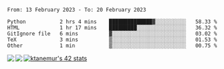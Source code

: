 <!--START_SECTION:waka-->

```text
From: 13 February 2023 - To: 20 February 2023

Python           2 hrs 4 mins    ██████████████▓░░░░░░░░░░   58.33 %
HTML             1 hr 17 mins    █████████░░░░░░░░░░░░░░░░   36.32 %
GitIgnore file   6 mins          ▓░░░░░░░░░░░░░░░░░░░░░░░░   03.02 %
TeX              3 mins          ▒░░░░░░░░░░░░░░░░░░░░░░░░   01.53 %
Other            1 min           ▒░░░░░░░░░░░░░░░░░░░░░░░░   00.75 %
```

<!--END_SECTION:waka-->
<a href="https://github.com/anuraghazra/github-readme-stats">
  <img align="left" src="https://github-readme-stats.vercel.app/api?username=Tanesan&count_private=true&show_icons=true" />
<img align="left" src="https://github-readme-stats.vercel.app/api/top-langs/?username=Tanesan" />
</a>

[![ktanemur's 42 stats](https://badge42.vercel.app/api/v2/cl1wslf6s002109l771rng2w8/stats?cursusId=21&coalitionId=62)](https://github.com/JaeSeoKim/badge42)
